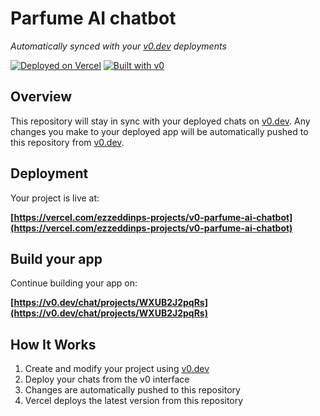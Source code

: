 # Parfume AI chatbot

*Automatically synced with your [v0.dev](https://v0.dev) deployments*

[![Deployed on Vercel](https://img.shields.io/badge/Deployed%20on-Vercel-black?style=for-the-badge&logo=vercel)](https://vercel.com/ezzeddinps-projects/v0-parfume-ai-chatbot)
[![Built with v0](https://img.shields.io/badge/Built%20with-v0.dev-black?style=for-the-badge)](https://v0.dev/chat/projects/WXUB2J2pqRs)

## Overview

This repository will stay in sync with your deployed chats on [v0.dev](https://v0.dev).
Any changes you make to your deployed app will be automatically pushed to this repository from [v0.dev](https://v0.dev).

## Deployment

Your project is live at:

**[https://vercel.com/ezzeddinps-projects/v0-parfume-ai-chatbot](https://vercel.com/ezzeddinps-projects/v0-parfume-ai-chatbot)**

## Build your app

Continue building your app on:

**[https://v0.dev/chat/projects/WXUB2J2pqRs](https://v0.dev/chat/projects/WXUB2J2pqRs)**

## How It Works

1. Create and modify your project using [v0.dev](https://v0.dev)
2. Deploy your chats from the v0 interface
3. Changes are automatically pushed to this repository
4. Vercel deploys the latest version from this repository
